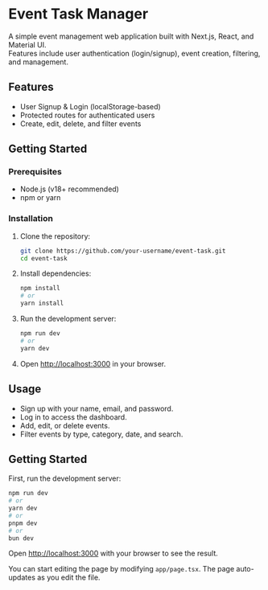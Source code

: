 # Event Task Manager

A simple event management web application built with Next.js, React, and Material UI.  
Features include user authentication (login/signup), event creation, filtering, and management.

## Features

- User Signup & Login (localStorage-based)
- Protected routes for authenticated users
- Create, edit, delete, and filter events

## Getting Started

### Prerequisites

- Node.js (v18+ recommended)
- npm or yarn

### Installation

1. Clone the repository:
   ```bash
   git clone https://github.com/your-username/event-task.git
   cd event-task
   ```

2. Install dependencies:
   ```bash
   npm install
   # or
   yarn install
   ```

3. Run the development server:
   ```bash
   npm run dev
   # or
   yarn dev
   ```

4. Open [http://localhost:3000](http://localhost:3000) in your browser.



## Usage

- Sign up with your name, email, and password.
- Log in to access the dashboard.
- Add, edit, or delete events.
- Filter events by type, category, date, and search.



## Getting Started

First, run the development server:

```bash
npm run dev
# or
yarn dev
# or
pnpm dev
# or
bun dev
```

Open [http://localhost:3000](http://localhost:3000) with your browser to see the result.

You can start editing the page by modifying `app/page.tsx`. The page auto-updates as you edit the file.
